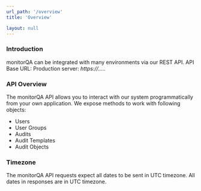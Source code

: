 ```yaml
---
url_path: '/overview'
title: 'Overview'

layout: null
---
```


### Introduction
monitorQA can be integrated with many environments via our REST API.
API Base URL:
Production server: *https://.....*


### API Overview
The monitorQA API allows you to interact with our system programmatically from your own application. We expose methods to work with following objects:
* Users
* User Groups
* Audits
* Audit Templates
* Audit Objects

### Timezone
The monitorQA API requests expect all dates to be sent in UTC timezone. All dates in responses are in UTC timezone.